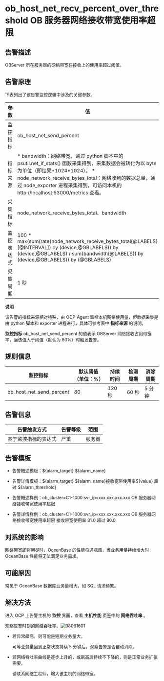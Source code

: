 ob_host_net_recv_percent_over_threshold OB 服务器网络接收带宽使用率超限 
==============================================================================



**告警描述** 
-----------------------------

OBServer 所在服务器的网络带宽在接收上的使用率超过阈值。

告警原理 
-------------------------

下表列出了该告警监控逻辑中涉及的关键参数。


|  参数   |                                                                                                                                                     值                                                                                                                                                     |
|-------|-----------------------------------------------------------------------------------------------------------------------------------------------------------------------------------------------------------------------------------------------------------------------------------------------------------|
| 监控指标  | ob_host_net_send_percent                                                                                                                                                                                                                                                                                  |
| 指标来源  | * bandwidth：网络带宽，通过 python 脚本中的 psutil.net_if_stats() 函数采集得到，采集数据会被转化为以 byte 为单位（即结果\*1024\*1024）。   * node_network_receive_bytes_total：网络收到的数据总量，通过 node_exporter 进程采集得到，可访问本机的 http://localhost:63000/metrics 查看。    |
| 采集指标  | node_network_receive_bytes_total、bandwidth                                                                                                                                                                                                                                                                |
| 监控表达式 | 100 * max(sum(rate(node_network_receive_bytes_total{@LABELS}[@INTERVAL\]) by (device,@GBLABELS)) by (device,@GBLABELS) / sum(bandwidth{@LABELS}) by (device,@GBLABELS)) by (@GBLABELS)                                                                                                                  |
| 采集周期  | 1 秒                                                                                                                                                                                                                                                                                                       |


**说明**



该告警的指标来源相对特殊，由 OCP-Agent 监控本机网络使用量，但数据采集是由 python 脚本和 exporter 进程进行，具体可参考表中 **指标来源** 的说明。

**监控指标** ob_host_net_send_percent 的值表示 OBServer 网络接收占用带宽率，当该值大于阈值（默认为 80%）时触发告警。

**规则信息** 
-----------------------------



|           监控指标           | 默认阈值（单位：%） | 持续时间  | 检测周期 | 消除周期 |
|--------------------------|------------|-------|------|------|
| ob_host_net_send_percent | 80         | 120 秒 | 60 秒 | 5 分钟 |



**告警信息** 
-----------------------------



|   告警触发方式   | 告警等级 | 范围  |
|------------|------|-----|
| 基于监控指标的表达式 | 严重   | 服务器 |



**告警模板** 
-----------------------------

* 告警概述模板：\${alarm_target} ${alarm_name}

  

* 告警详情模板：\${alarm_target} \${alarm_name}接收宽带使用率\${value} 超过 ${alarm_threshold}

  

* 告警概述样例：ob_cluster=C1-1000:svr_ip=xxx.xxx.xxx.xxx OB 服务器网络接收带宽使用率超限

  

* 告警详情样例：ob_cluster=C1-1000:svr_ip=xxx.xxx.xxx.xxx OB 服务器网络接收带宽使用率超限 接收带宽使用率 81.0 超过 80.0

  




**对系统的影响** 
-------------------------------

网络带宽即将用尽时，OceanBase 的性能将遇瓶颈，当业务用量持续增大时，OceanBase 性能将无法满足业务需求。

**可能原因** 
-----------------------------

常见于 OceanBase 数据库业务量增大，如 SQL 请求频繁。

解决方法 
-------------------------

进入 OCP 上告警主机的 **监控** 界面，查看 **主机性能** 页签中的 **网络吞吐率** 。

观察告警时刻的网络吞吐率。![08061601](https://help-static-aliyun-doc.aliyuncs.com/assets/img/zh-CN/9177829261/p302075.png)

* 若异常飙高，则可能是短期业务量大。

  可等业务量回到正常状态持续 5 分钟后，观察告警是否自动消除。
  

* 若网络吞吐率曲线是逐步上升的，或飙高后持续不下降的，则是正常业务扩张需要。

  请联系网络工程师，增大该主机的网络带宽。
  



